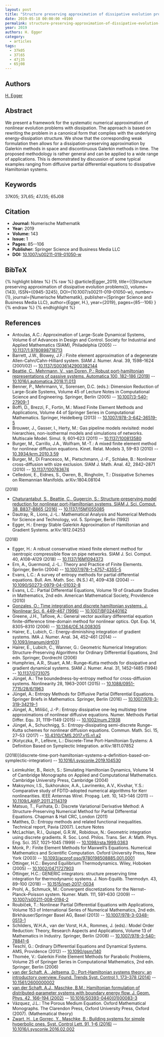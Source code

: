 ```yaml
---
layout: post
title: "Structure preserving approximation of dissipative evolution problems"
date: 2019-05-18 00:00:00 +0100
permalink: structure-preserving-approximation-of-dissipative-evolution-problems
year: 2019
authors: H. Egger
category:
  - articles
tags:
  - 37k05
  - 37l65
  - 47j35
  - 65j08
---
```

 
## Authors
[H. Egger](authors/herbert_egger)
 
## Abstract
We present a framework for the systematic numerical approximation of nonlinear evolution problems with dissipation. The approach is based on rewriting the problem in a canonical form that complies with the underlying energy-dissipation structure. We show that the corresponding weak formulation then allows for a dissipation-preserving approximation by Galerkin methods in space and discontinuous Galerkin methods in time. The proposed methodology is rather general and can be applied to a wide range of applications. This is demonstrated by discussion of some typical examples ranging from diffusive partial differential equations to dissipative Hamiltonian systems.
 
## Keywords
37K05; 37L65; 47J35; 65J08
 
## Citation
- **Journal:** Numerische Mathematik
- **Year:** 2019
- **Volume:** 143
- **Issue:** 1
- **Pages:** 85--106
- **Publisher:** Springer Science and Business Media LLC
- **DOI:** [10.1007/s00211-019-01050-w](https://doi.org/10.1007/s00211-019-01050-w)
 
## BibTeX
{% highlight bibtex %}
{% raw %}
@article{Egger_2019,
  title={{Structure preserving approximation of dissipative evolution problems}},
  volume={143},
  ISSN={0945-3245},
  DOI={10.1007/s00211-019-01050-w},
  number={1},
  journal={Numerische Mathematik},
  publisher={Springer Science and Business Media LLC},
  author={Egger, H.},
  year={2019},
  pages={85--106}
}
{% endraw %}
{% endhighlight %}
 
## References
- Antoulas, A.C.: Approximation of Large-Scale Dynamical Systems, Volume 6 of Advances in Design and Control. Society for Industrial and Applied Mathematics (SIAM), Philadelphia (2005) -- [10.1137/1.9780898718713](https://doi.org/10.1137/1.9780898718713)
- Barrett, J.W., Blowey, J.F.: Finite element approximation of a degenerate Allen-Cahn/Cahn-Hilliard system. SIAM J. Numer. Anal. 39, 1598–1624 (2001/02) -- [10.1137/S0036142900382144](https://doi.org/10.1137/S0036142900382144)
- [Beattie, C., Mehrmann, V., van Doren, P.: Robust port-hamiltonian representations of passive systems. Automatica 100, 182–186 (2019)](robust-port-hamiltonian-representations-of-passive-systems) -- [10.1016/j.automatica.2018.11.013](https://doi.org/10.1016/j.automatica.2018.11.013)
- Benner, P., Mehrmann, V., Sorensen, D.C. (eds.): Dimension Reduction of Large-Scale Systems, Volume 45 of Lecture Notes in Computational Science and Engineering. Springer, Berlin (2005) -- [10.1007/3-540-27909-1](https://doi.org/10.1007/3-540-27909-1)
- Boffi, D., Brezzi, F., Fortin, M.: Mixed Finite Element Methods and Applications, Volume 44 of Springer Series in Computational Mathematics. Springer, Heidelberg (2013) -- [10.1007/978-3-642-36519-5](https://doi.org/10.1007/978-3-642-36519-5)
- Brouwer, J., Gasser, I., Herty, M.: Gas pipeline models revisited: model hierarchies, non-isothermal models and simulations of networks. Multiscale Model. Simul. 9, 601–623 (2011) -- [10.1137/100813580](https://doi.org/10.1137/100813580)
- Burger, M., Carrillo, J.A., Wolfram, M.-T.: A mixed finite element method for nonlinear diffusion equations. Kinet. Relat. Models 3, 59–83 (2010) -- [10.3934/krm.2010.3.59](https://doi.org/10.3934/krm.2010.3.59)
- Burger, M., Di Francesco, M., Pietschmann, J.-F., Schlake, B.: Nonlinear cross-diffusion with size exclusion. SIAM J. Math. Anal. 42, 2842–2871 (2010) -- [10.1137/100783674](https://doi.org/10.1137/100783674)
- Celledoni, E., Eidnes, S., Owren, B., Ringholm, T.: Dissipative Schemes on Riemannian Manifolds. 
 arXiv:1804.08104
 
 (2018)
- [Chaturantabut, S., Beattie, C., Gugercin, S.: Structure-preserving model reduction for nonlinear port-Hamiltonian systems. SIAM J. Sci. Comput. 38, B837–B865 (2016)](structure-preserving-model-reduction-for-nonlinear-port-hamiltonian-systems) -- [10.1137/15M1055085](https://doi.org/10.1137/15M1055085)
- Dautray, R., Lions, J.-L.: Mathematical Analysis and Numerical Methods for Science and Technology, vol. 5. Springer, Berlin (1992)
- Egger, H.: Energy Stable Galerkin Approximation of Hamiltonian and Gradient Systems. 
 arXiv:1812.04253
 
 (2018)
- Egger, H.: A robust conservative mixed finite element method for isentropic compressible flow on pipe networks. SIAM J. Sci. Comput. 40, A108–A129 (2018) -- [10.1137/16M1094373](https://doi.org/10.1137/16M1094373)
- Ern, A., Guermond, J.-L.: Theory and Practice of Finite Elements. Springer, Berlin (2004) -- [10.1007/978-1-4757-4355-5](https://doi.org/10.1007/978-1-4757-4355-5)
- Evans, L.C.: A survey of entropy methods for partial differential equations. Bull. Am. Math. Soc. (N.S.) 41, 409–438 (2004) -- [10.1090/S0273-0979-04-01032-8](https://doi.org/10.1090/S0273-0979-04-01032-8)
- Evans, L.C.: Partial Differential Equations, Volume 19 of Graduate Studies in Mathematics, 2nd edn. American Mathematical Society, Providence (2010)
- [Gonzales, O.: Time integration and discrete hamiltonian systems. J. Nonlinear Sci. 6, 449–467 (1996)](time-integration-and-discrete-hamiltonian-systems) -- [10.1007/BF02440162](https://doi.org/10.1007/BF02440162)
- Greene, J.H., Taflove, A.: General vector auxiliary differential equation finite-difference time-domain method for nonlinear optics. Opt. Exp. 14, 8305–8310 (2006) -- [10.1364/OE.14.008305](https://doi.org/10.1364/OE.14.008305)
- Hairer, E., Lubich, C.: Energy-diminishing integration of gradient systems. IMA J. Numer. Anal. 34, 452–461 (2014) -- [10.1093/imanum/drt031](https://doi.org/10.1093/imanum/drt031)
- Hairer, E., Lubich, C., Wanner, G.: Geometric Numerical Integration: Structure-Preserving Algorithms for Ordinary Differential Equations, 2nd edn. Springer, Dordrecht (2006)
- Humphries, A.R., Stuart, A.M.: Runge–Kutta methods for dissipative and gradient dynamical systems. SIAM J. Numer. Anal. 31, 1452–1485 (1994) -- [10.1137/0731075](https://doi.org/10.1137/0731075)
- Jüngel, A.: The boundedness-by-entropy method for cross-diffusion systems. Nonlinearity 28, 1963–2001 (2015) -- [10.1088/0951-7715/28/6/1963](https://doi.org/10.1088/0951-7715/28/6/1963)
- Jüngel, A.: Entropy Methods for Diffusive Partial Differential Equations. Springer Briefs in Mathematics. Springer, Berlin (2016) -- [10.1007/978-3-319-34219-1](https://doi.org/10.1007/978-3-319-34219-1)
- Jüngel, A., Milišić, J.-P.: Entropy dissipative one-leg multistep time approximations of nonlinear diffusive equations. Numer. Methods Partial Differ. Equ. 31, 1119–1149 (2015) -- [10.1002/num.21938](https://doi.org/10.1002/num.21938)
- Jüngel, A., Schuchnigg, S.: Entropy-dissipating semi-discrete Runge–Kutta schemes for nonlinear diffusion equations. Commun. Math. Sci. 15, 27–53 (2017) -- [10.4310/CMS.2017.v15.n1.a2](https://doi.org/10.4310/CMS.2017.v15.n1.a2)
- [Kotyczka, P., Lefèvre, L.: Discrete-Time Port-Hamiltonian Systems: A Definition Based on Symplectic Integration. 
 arXiv:1811.07852
 
 (2018)](discrete-time-port-hamiltonian-systems-a-definition-based-on-symplectic-integration) -- [10.1016/j.sysconle.2019.104530](https://doi.org/10.1016/j.sysconle.2019.104530)
- Leimkuhler, B., Reich, S.: Simulating Hamiltonian Dynamics, Volume 14 of Cambridge Monographs on Applied and Computational Mathematics. Cambridge University Press, Cambridge (2004)
- Maksymov, I.S., Sukhorukov, A.A., Lavrinenko, A.V., Kivshar, Y.S.: Comparative study of FDTD-adopted numerical algorithms for Kerr nonlinearities. IEEE Antennas Wirel. Propag. Lett. 10, 143–146 (2011) -- [10.1109/LAWP.2011.2114319](https://doi.org/10.1109/LAWP.2011.2114319)
- Matsuo, T., Furihata, D.: Discrete Variational Derivative Method: A Structure-Preserving Numerical Method for Partial Differential Equations. Chapman & Hall CRC, London (2011)
- Matthes, D.: Entropy methods and related functional inequalities. Technical report, Pavia (2007). Lecture Notes
- McLachlan, R.I., Quispel, G.R.W., Robidoux, N.: Geometric integration using discrete gradients. R. Soc. Lond. Philos. Trans. Ser. A: Math. Phys. Eng. Sci. 357, 1021–1045 (1999) -- [10.1098/rsta.1999.0363](https://doi.org/10.1098/rsta.1999.0363)
- Monk, P.: Finite Element Methods for Maxwell’s Equations. Numerical Mathematics and Scientific Computation. Oxford University Press, New York (2003) -- [10.1093/acprof:oso/9780198508885.001.0001](https://doi.org/10.1093/acprof:oso/9780198508885.001.0001)
- Öttinger, H.C.: Beyond Equilibrium Thermodynamics. Wiley, Hoboken (2005) -- [10.1002/0471727903](https://doi.org/10.1002/0471727903)
- Öttinger, H.C.: GENERIC integrators: structure preserving time integration for thermodynamic systems. J. Non-Equilib. Thermodyn. 43, 89–100 (2018) -- [10.1515/jnet-2017-0034](https://doi.org/10.1515/jnet-2017-0034)
- Prohl, A., Schmuck, M.: Convergent discretizations for the Nernst–Planck–Poisson system. Numer. Math. 111, 591–630 (2009) -- [10.1007/s00211-008-0194-2](https://doi.org/10.1007/s00211-008-0194-2)
- Roubíček, T.: Nonlinear Partial Differential Equations with Applications, Volume 153 of International Series of Numerical Mathematics, 2nd edn. Birkhäuser/Springer Basel AG, Basel (2013) -- [10.1007/978-3-0348-0513-1](https://doi.org/10.1007/978-3-0348-0513-1)
- Schilders, W.H.A., van der Vorst, H.A., Rommes, J. (eds).: Model Order Reduction: Theory, Research Aspects and Applications, Volume 13 of Mathematics in Industry. Springer, Berlin (2008) -- [10.1007/978-3-540-78841-6](https://doi.org/10.1007/978-3-540-78841-6)
- Teschl, G.: Ordinary Differential Equations and Dynamical Systems. AMS, Providence (2012) -- [10.1090/gsm/140](https://doi.org/10.1090/gsm/140)
- Thomée, V.: Galerkin Finite Element Methods for Parabolic Problems, Volume 25 of Springer Series in Computational Mathematics, 2nd edn. Springer, Berlin (2006)
- [van der Schaft, A., Jeltsema, D.: Port-Hamiltonian systems theory: an introductory overview. Found. Trends Syst. Control 1, 173–378 (2014)](port-hamiltonian-systems-theory-an-introductory-overview-journal) -- [10.1561/2600000002](https://doi.org/10.1561/2600000002)
- [van der Schaft, A.J., Maschke, B.M.: Hamiltonian formulation of distributed-parameter systems with boundary energy flow. J. Geom. Phys. 42, 166–194 (2002)](hamiltonian-formulation-of-distributed-parameter-systems-with-boundary-energy-flow) -- [10.1016/S0393-0440(01)00083-3](https://doi.org/10.1016/S0393-0440(01)00083-3)
- Vázquez, J.L.: The Porous Medium Equation. Oxford Mathematical Monographs. The Clarendon Press, Oxford University Press, Oxford (2007). (Mathematical theory)
- [Zwart, H., Le Gorrec, Y., Maschke, B.: Building systems for simple hyperbolic ones. Syst. Control Lett. 91, 1–6 (2016)](building-systems-from-simple-hyperbolic-ones) -- [10.1016/j.sysconle.2016.02.002](https://doi.org/10.1016/j.sysconle.2016.02.002)

